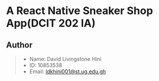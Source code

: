 # A React Native Sneaker Shop App(DCIT 202 IA)

## Author
> - Name: David Livingstone Hini
> - ID: 10853538
> - Email: ldkhini001@st.ug.edu.gh
